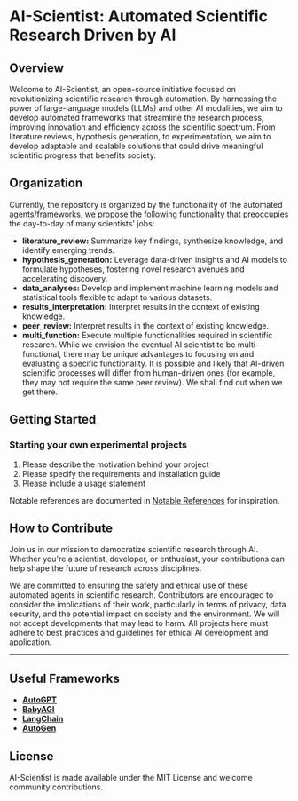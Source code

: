 # AI-Scientist: Automated Scientific Research Driven by AI

## Overview

Welcome to AI-Scientist, an open-source initiative focused on revolutionizing scientific research through automation. By harnessing the power of large-language models (LLMs) and other AI modalities, we aim to develop automated frameworks that streamline the research process, improving innovation and efficiency across the scientific spectrum. From literature reviews, hypothesis generation, to experimentation, we aim to develop adaptable and scalable solutions that could drive meaningful scientific progress that benefits society.

## Organization
Currently, the repository is organized by the functionality of the automated agents/frameworks, we propose the following functionality that preoccupies the day-to-day of many scientists' jobs:
- **literature_review:** Summarize key findings, synthesize knowledge, and identify emerging trends.
- **hypothesis_generation:** Leverage data-driven insights and AI models to formulate hypotheses, fostering novel research avenues and accelerating discovery.
- **data_analyses:** Develop and implement machine learning models and statistical tools flexible to adapt to various datasets.
- **results_interpretation:** Interpret results in the context of existing knowledge.
- **peer_review:** Interpret results in the context of existing knowledge.
- **multi_function:** Execute multiple functionalities required in scientific research.
While we envision the eventual AI scientist to be multi-functional, there may be unique advantages to focusing on and evaluating a specific functionality. It is possible and likely that AI-driven scientific processes will differ from human-driven ones (for example, they may not require the same peer review). We shall find out when we get there. 
  
## Getting Started

### Starting your own experimental projects

1. Please describe the motivation behind your project
2. Please specify the requirements and installation guide
3. Please include a usage statement
   
Notable references are documented in [Notable References](Reference.md) for inspiration. 

## How to Contribute

Join us in our mission to democratize scientific research through AI. Whether you're a scientist, developer, or enthusiast, your contributions can help shape the future of research across disciplines. 

We are committed to ensuring the safety and ethical use of these automated agents in scientific research. Contributors are encouraged to consider the implications of their work, particularly in terms of privacy, data security, and the potential impact on society and the environment. We will not accept developments that may lead to harm. All projects here must adhere to best practices and guidelines for ethical AI development and application. 

---

## Useful Frameworks

- **[AutoGPT](https://github.com/Significant-Gravitas/AutoGPT)**
- **[BabyAGI](https://github.com/yoheinakajima/babyagi)**
- **[LangChain](https://github.com/langchain-ai/langchain)** 
- **[AutoGen](https://github.com/microsoft/autogen)**

## License

AI-Scientist is made available under the MIT License and welcome community contributions.
